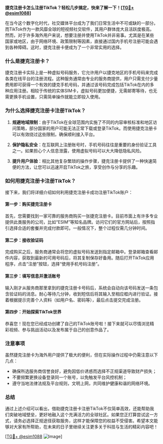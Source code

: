 **捷克注册卡怎么注册TikTok？轻松几步搞定，快来了解一下！[[TG💪+ @esim1088](https://t.me/s/esim1088)]**

在当今这个数字化时代，社交媒体平台成为了我们日常生活中不可或缺的一部分。而TikTok作为一款风靡全球的短视频社交软件，其用户群体庞大且活跃度极高。然而，对于许多海外用户来说，想要注册并使用TikTok并非易事。尤其是在某些国家或地区，由于网络环境、政策限制等因素，直接通过国内手机号注册可能会遇到各种障碍。这时，捷克注册卡便成为了一个非常实用的选择。

### 什么是捷克注册卡？

捷克注册卡实际上是一种虚拟号码服务，它允许用户以捷克地区的手机号码来完成各类在线平台的注册流程。这种服务通常由专业的服务商提供，用户只需支付少量费用即可获得一个有效的捷克手机号码，并通过该号码完成包括TikTok在内的多种应用注册。相较于传统的实体SIM卡，虚拟号码更加便捷，无需邮寄等待，也无需更换手机设置，只需简单操作就能立即投入使用。

### 为什么选择捷克注册卡注册TikTok？

1. **规避地域限制**：由于TikTok在全球范围内实施了不同的内容审核标准和地区访问策略，部分国家的用户可能无法正常下载或登录TikTok。而使用捷克注册卡可以有效绕过这些限制，确保顺利接入平台。
   
2. **保护隐私安全**：在互联网上注册账号时，手机号码往往是重要的身份验证工具之一。如果担心个人信息泄露，使用虚拟号码可以大大降低隐私风险。
   
3. **提升用户体验**：相比其他复杂繁琐的操作步骤，捷克注册卡提供了一种快速简便的方法，让您可以迅速开启TikTok之旅，享受创作与分享的乐趣。

### 如何用捷克注册卡注册TikTok？

接下来，我们将详细介绍如何利用捷克注册卡成功注册TikTok账户：

#### 第一步：购买捷克注册卡
首先，您需要找到一家可靠的服务商购买一张捷克注册卡。目前市面上有许多专业提供此类服务的公司，比如“ESIM”等知名品牌。访问它们的官方网站后，按照指引选择合适的套餐并完成付款即可。一般情况下，整个过程仅需几分钟时间。

#### 第二步：接收验证码
完成购买之后，服务商通常会将您的虚拟号码发送到指定邮箱中。登录邮箱查看邮件内容，获取到最新的可用号码后，将其复制保存好备用。随后打开TikTok应用程序，点击“注册”按钮，选择“使用手机号码注册”。

#### 第三步：填写信息并激活账号
输入刚才从服务商那里拿到的捷克注册卡号码后，系统会自动向该号码发送一条包含验证码的消息。耐心等待几分钟，收到短信后将其输入至相应框内进行验证。接着根据提示完善个人资料（如用户名、密码等），最后点击提交完成注册。

#### 第四步：开始探索TikTok世界
恭喜您！现在您已经成功创建了自己的TikTok账号啦！接下来就可以尽情浏览精彩视频、参与挑战活动以及发布属于自己的创意作品了。

### 注意事项

虽然捷克注册卡为海外用户提供了极大的便利，但在实际操作过程中仍需注意以下几点：

- 确保所选服务商信誉良好，避免因低价诱惑而选择不正规渠道导致财产损失；
- 不要频繁更换设备登录同一个账号，以免触发平台风控机制；
- 遵守当地法律法规及平台规则，文明上网，共同维护健康和谐的网络环境。

### 总结

通过上述介绍可以看出，借助捷克注册卡注册TikTok不仅简单高效，还能帮助我们突破地域壁垒，更好地融入这个充满活力的全球社区。如果您正打算尝试这一方式，请务必选择正规途径获取服务，这样才能保障您的权益不受侵害。希望本文能够对大家有所帮助，在未来的日子里继续关注更多关于科技与生活的精彩内容吧！

[[TG💪+ @esim1088](https://t.me/s/esim1088) ![Image](https://i.postimg.cc/4NQfJmqS/Snipaste-2025-05-13-00-14-12.png)]